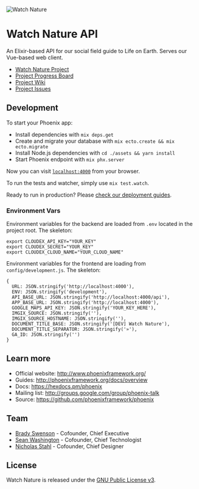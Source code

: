 ![Watch Nature](https://d3vv6lp55qjaqc.cloudfront.net/items/431I0r241o3d2J1S1625/logo%20name%20slogan%20on%20white%20900%20wide.png)

# Watch Nature API
An Elixir-based API for our social field guide to Life on Earth. Serves our Vue-based web client.

- [Watch Nature Project](https://watchnature.co)
- [Project Progress Board](https://github.com/WatchNature/watchnature-web/projects/1)
- [Project Wiki](https://github.com/WatchNature/watchnature-web/wiki)
- [Project Issues](https://github.com/WatchNature/watchnature-web/issues)

## Development

To start your Phoenix app:

  * Install dependencies with `mix deps.get`
  * Create and migrate your database with `mix ecto.create && mix ecto.migrate`
  * Install Node.js dependencies with `cd ./assets && yarn install`
  * Start Phoenix endpoint with `mix phx.server`

Now you can visit [`localhost:4000`](http://localhost:4000) from your browser.

To run the tests and watcher, simply use `mix test.watch`.

Ready to run in production? Please [check our deployment guides](http://www.phoenixframework.org/docs/deployment).

### Environment Vars

Environment variables for the backend are loaded from `.env` located in the project root. The skeleton:

```
export CLOUDEX_API_KEY="YOUR_KEY"
export CLOUDEX_SECRET="YOUR_KEY"
export CLOUDEX_CLOUD_NAME="YOUR_CLOUD_NAME"
```

Environment variables for the frontend are loading from `config/development.js`. The skeleton:

```
{
  URL: JSON.stringify('http://localhost:4000'),
  ENV: JSON.stringify('development'),
  API_BASE_URL: JSON.stringify('http://localhost:4000/api'),
  APP_BASE_URL: JSON.stringify('http://localhost:4000'),
  GOOGLE_MAPS_API_KEY: JSON.stringify('YOUR_KEY_HERE'),
  IMGIX_SOURCE: JSON.stringify(''),
  IMGIX_SOURCE_HOSTNAME: JSON.stringify(''),
  DOCUMENT_TITLE_BASE: JSON.stringify('[DEV] Watch Nature'),
  DOCUMENT_TITLE_SEPARATOR: JSON.stringify('»'),
  GA_ID: JSON.stringify('')
}
```

## Learn more

  * Official website: http://www.phoenixframework.org/
  * Guides: http://phoenixframework.org/docs/overview
  * Docs: https://hexdocs.pm/phoenix
  * Mailing list: http://groups.google.com/group/phoenix-talk
  * Source: https://github.com/phoenixframework/phoenix

## Team

- [Brady Swenson](https://github.com/orgs/WatchNature/people/bradyswenson) - Cofounder, Chief Executive
- [Sean Washington](https://github.com/orgs/WatchNature/people/seanwash) - Cofounder, Chief Technologist
- [Nicholas Stahl](https://www.instagram.com/nicholasryanstahl/) - Cofounder, Chief Designer

## License
Watch Nature is released under the [GNU Public License v3](https://opensource.org/licenses/GPL-3.0).

